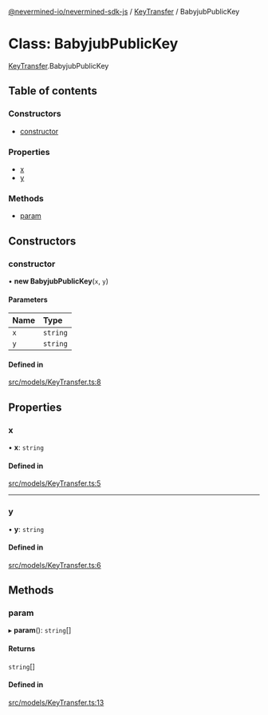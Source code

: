 [@nevermined-io/nevermined-sdk-js](../code-reference.md) / [KeyTransfer](../modules/KeyTransfer.md) / BabyjubPublicKey

# Class: BabyjubPublicKey

[KeyTransfer](../modules/KeyTransfer.md).BabyjubPublicKey

## Table of contents

### Constructors

- [constructor](KeyTransfer.BabyjubPublicKey.md#constructor)

### Properties

- [x](KeyTransfer.BabyjubPublicKey.md#x)
- [y](KeyTransfer.BabyjubPublicKey.md#y)

### Methods

- [param](KeyTransfer.BabyjubPublicKey.md#param)

## Constructors

### constructor

• **new BabyjubPublicKey**(`x`, `y`)

#### Parameters

| Name | Type |
| :------ | :------ |
| `x` | `string` |
| `y` | `string` |

#### Defined in

[src/models/KeyTransfer.ts:8](https://github.com/nevermined-io/sdk-js/blob/6f83096/src/models/KeyTransfer.ts#L8)

## Properties

### x

• **x**: `string`

#### Defined in

[src/models/KeyTransfer.ts:5](https://github.com/nevermined-io/sdk-js/blob/6f83096/src/models/KeyTransfer.ts#L5)

___

### y

• **y**: `string`

#### Defined in

[src/models/KeyTransfer.ts:6](https://github.com/nevermined-io/sdk-js/blob/6f83096/src/models/KeyTransfer.ts#L6)

## Methods

### param

▸ **param**(): `string`[]

#### Returns

`string`[]

#### Defined in

[src/models/KeyTransfer.ts:13](https://github.com/nevermined-io/sdk-js/blob/6f83096/src/models/KeyTransfer.ts#L13)
